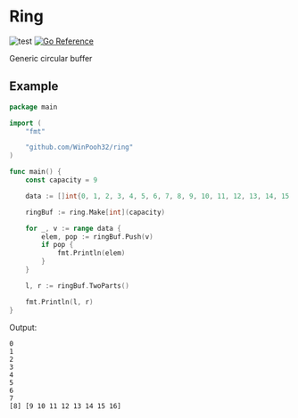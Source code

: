 # Ring

![test](https://github.com/WinPooh32/ring/actions/workflows/test.yml/badge.svg)
[![Go Reference](https://pkg.go.dev/badge/github.com/WinPooh32/ring.svg)](https://pkg.go.dev/github.com/WinPooh32/ring)

Generic circular buffer

## Example

```Go
package main

import (
	"fmt"

	"github.com/WinPooh32/ring"
)

func main() {
	const capacity = 9

	data := []int{0, 1, 2, 3, 4, 5, 6, 7, 8, 9, 10, 11, 12, 13, 14, 15, 16}

	ringBuf := ring.Make[int](capacity)

	for _, v := range data {
		elem, pop := ringBuf.Push(v)
		if pop {
			fmt.Println(elem)
		}
	}

	l, r := ringBuf.TwoParts()

	fmt.Println(l, r)
}
```

Output:

```
0
1
2
3
4
5
6
7
[8] [9 10 11 12 13 14 15 16]
```
